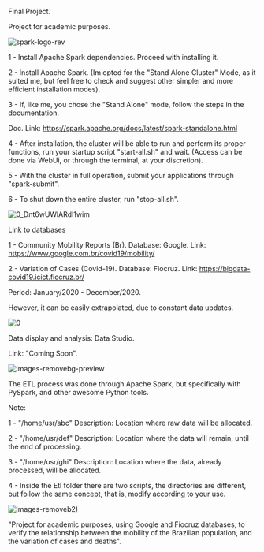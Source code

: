 

Final Project.

Project for academic purposes.


![spark-logo-rev](https://user-images.githubusercontent.com/76137086/174940667-b6b5f635-71a4-434d-8e1b-e9c8e83acee0.svg)


1 - Install Apache Spark dependencies.
Proceed with installing it.

2 - Install Apache Spark. (Im opted for the "Stand Alone Cluster" Mode, as it suited me, but feel free to check and suggest other simpler and more efficient installation modes).

3 - If, like me, you chose the "Stand Alone" mode, follow the steps in the documentation.

Doc. Link:
https://spark.apache.org/docs/latest/spark-standalone.html

4 - After installation, the cluster will be able to run and perform its proper functions, run your startup script "start-all.sh" and wait. (Access can be done via WebUi, or through the terminal, at your discretion).

5 - With the cluster in full operation, submit your applications through "spark-submit".

6 - To shut down the entire cluster, run "stop-all.sh".


![0_Dnt6wUWlARdI1wim](https://user-images.githubusercontent.com/76137086/174943043-f9a2b98b-a2eb-41db-a167-9db342350dda.png)


Link to databases

1 - Community Mobility Reports (Br).
Database: Google.
Link: https://www.google.com.br/covid19/mobility/
 
2 - Variation of Cases (Covid-19).
Database: Fiocruz.
Link: https://bigdata-covid19.icict.fiocruz.br/

Period: January/2020 - December/2020.

However, it can be easily extrapolated, due to constant data updates.


![0](https://user-images.githubusercontent.com/76137086/174943501-d5fd7b9d-31a0-41ba-bad4-cc47fb9299a4.png)


Data display and analysis: Data Studio.

Link: "Coming Soon".


 ![images-removebg-preview](https://user-images.githubusercontent.com/76137086/174942117-e71f2707-54ac-4c9d-996d-7fddb1b1f1c4.png)


The ETL process was done through Apache Spark, but specifically with PySpark, and other awesome Python tools.

Note:

1 - "/home/usr/abc"
Description: Location where raw data will be allocated.

2 - "/home/usr/def"
Description: Location where the data will remain, until the end of processing.

3 - "/home/usr/ghi"
Description: Location where the data, already processed, will be allocated.

4 - Inside the Etl folder there are two scripts, the directories are different, but follow the same concept, that is, modify according to your use.

![images-removeb2)](https://user-images.githubusercontent.com/76137086/174941919-db3bd0a0-cc4b-44d1-8f09-66e1b1d0b325.png)


"Project for academic purposes, using Google and Fiocruz databases, to verify the relationship between the mobility of the Brazilian population, and the variation of cases and deaths".
